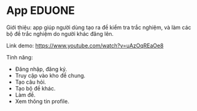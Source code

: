 # App EDUONE
Giới thiệu: app giúp người dùng tạo ra đề kiểm tra trắc nghiệm, và làm các bộ đề trắc nghiệm do người khác đăng lên.

Link demo: https://www.youtube.com/watch?v=uAzOqREaOe8

Tính năng:
 - Đăng nhập, đăng ký.
 - Truy cập vào kho đề chung.
 - Tạo câu hỏi.
 - Tạo bộ đề khác.
 - Làm đề.
 - Xem thông tin profile.

